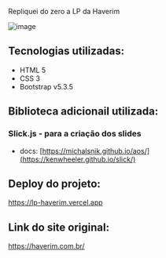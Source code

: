 
Repliquei do zero a LP da Haverim

![image](https://github.com/user-attachments/assets/9c2d15f5-040c-400a-9255-8194c297e5b5)


## Tecnologias utilizadas:
- HTML 5
- CSS 3
- Bootstrap v5.3.5

## Biblioteca adicionail utilizada:
 ### Slick.js - para a criação dos slides
 - docs: [https://michalsnik.github.io/aos/](https://kenwheeler.github.io/slick/)


## Deploy do projeto:
https://lp-haverim.vercel.app

## Link do site original:
https://haverim.com.br/

 
